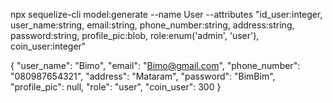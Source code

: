 npx sequelize-cli model:generate --name User --attributes "id_user:integer, user_name:string, email:string, phone_number:string, address:string, password:string, profile_pic:blob, role:enum('admin', 'user'), coin_user:integer"

{
"user_name": "Bimo",
"email": "Bimo@gmail.com",
"phone_number": "080987654321",
"address": "Mataram",
"password": "BimBim",
"profile_pic": null,
"role": "user",
"coin_user": 300
}
